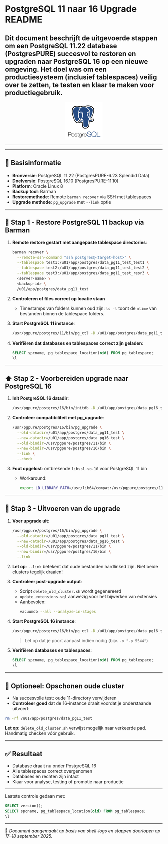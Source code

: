 # PostgreSQL 11 naar 16 Upgrade README

Dit document beschrijft de uitgevoerde stappen om een PostgreSQL 11.22 database (PostgresPURE) succesvol te restoren en upgraden naar PostgreSQL 16 op een nieuwe omgeving. Het doel was om een productiesysteem (inclusief tablespaces) veilig over te zetten, te testen en klaar te maken voor productiegebruik.
---

<p align="center">
<img src="/postgres_11.png" alt="BTOP" width="120" height="120"/>  
</p>

---


---

## 🧱 Basisinformatie

- **Bronversie**: PostgreSQL 11.22 (PostgresPURE-6.23 Splendid Data)
- **Doelversie**: PostgreSQL 16.10 (PostgresPURE-11.10)
- **Platform**: Oracle Linux 8
- **Backup tool**: Barman
- **Restoremethode**: Remote `barman recover` via SSH met tablespaces
- **Upgrade methode**: `pg_upgrade` met `--link` optie

---

## 🔁 Stap 1 - Restore PostgreSQL 11 backup via Barman

1. **Remote restore gestart met aangepaste tablespace directories**:
   ```bash
   barman recover \
     --remote-ssh-command "ssh postgres@<target-host>" \
     --tablespace test1:/u01/app/postgres/data_pg11_test_test1 \
     --tablespace test2:/u01/app/postgres/data_pg11_test_test2 \
     --tablespace test3:/u01/app/postgres/data_pg11_test_resr3 \
     <server-name> \
     <backup-id> \
     /u01/app/postgres/data_pg11_test
   ```

2. **Controleren of files correct op locatie staan**
   - Timestamps van folders kunnen oud zijn: `ls -l` toont de `mtime` van bestanden binnen de tablespace folders.

3. **Start PostgreSQL 11 instance**:
   ```bash
   /usr/pgpure/postgres/11/bin/pg_ctl -D /u01/app/postgres/data_pg11_test -l logfile -o "-p 5544" start
   ```

4. **Verifiëren dat databases en tablespaces correct zijn geladen**:
   ```sql
   SELECT spcname, pg_tablespace_location(oid) FROM pg_tablespace;
   \l
   ```

---

## ⬆️ Stap 2 - Voorbereiden upgrade naar PostgreSQL 16

1. **Init PostgreSQL 16 datadir**:
   ```bash
   /usr/pgpure/postgres/16/bin/initdb -D /u01/app/postgres/data_pg16_test
   ```

2. **Controleer compatibiliteit met pg_upgrade**:
   ```bash
   /usr/pgpure/postgres/16/bin/pg_upgrade \
     --old-datadir=/u01/app/postgres/data_pg11_test \
     --new-datadir=/u01/app/postgres/data_pg16_test \
     --old-bindir=/usr/pgpure/postgres/11/bin \
     --new-bindir=/usr/pgpure/postgres/16/bin \
     --link \
     --check
   ```

3. **Fout opgelost**: ontbrekende `libssl.so.10` voor PostgreSQL 11 bin
   - Workaround:
     ```bash
     export LD_LIBRARY_PATH=/usr/lib64/compat:/usr/pgpure/postgres/11/lib
     ```

---

## 🚀 Stap 3 - Uitvoeren van de upgrade

1. **Voer upgrade uit**:
   ```bash
   /usr/pgpure/postgres/16/bin/pg_upgrade \
     --old-datadir=/u01/app/postgres/data_pg11_test \
     --new-datadir=/u01/app/postgres/data_pg16_test \
     --old-bindir=/usr/pgpure/postgres/11/bin \
     --new-bindir=/usr/pgpure/postgres/16/bin \
     --link
   ```

2. **Let op**: `--link` betekent dat oude bestanden hardlinked zijn. Niet beide clusters tegelijk draaien!

3. **Controleer post-upgrade output**:
   - Script `delete_old_cluster.sh` wordt gegenereerd
   - `update_extensions.sql` aanwezig voor het bijwerken van extensies
   - Aanbevolen:
     ```bash
     vacuumdb --all --analyze-in-stages
     ```

4. **Start PostgreSQL 16 instance**:
   ```bash
   /usr/pgpure/postgres/16/bin/pg_ctl -D /u01/app/postgres/data_pg16_test -l /u01/app/postgres/data_pg16_test/logfile start
   ```
   > Let op dat je poort aanpast indien nodig (bijv. `-o "-p 5544"`)

5. **Verifiëren databases en tablespaces**:
   ```sql
   SELECT spcname, pg_tablespace_location(oid) FROM pg_tablespace;
   \l
   ```

---

## 🧹 Optioneel: Opschonen oude cluster

- Na succesvolle test: oude 11-directory verwijderen
- **Controleer goed** dat de 16-instance draait voordat je onderstaande uitvoert:

```bash
rm -rf /u01/app/postgres/data_pg11_test
```

**Let op**: `delete_old_cluster.sh` verwijst mogelijk naar verkeerde pad. Handmatig checken vóór gebruik.

---

## ✅ Resultaat

- Database draait nu onder PostgreSQL 16
- Alle tablespaces correct overgenomen
- Databases en rechten zijn intact
- Klaar voor analyse, testing of promotie naar productie

---

Laatste controle gedaan met:
```sql
SELECT version();
SELECT spcname, pg_tablespace_location(oid) FROM pg_tablespace;
\l
```

---

🧠 *Document aangemaakt op basis van shell-logs en stappen doorlopen op 17–18 september 2025.*


